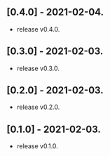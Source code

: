 ## [0.4.0] - 2021-02-04.

* release v0.4.0.

## [0.3.0] - 2021-02-03.

* release v0.3.0.

## [0.2.0] - 2021-02-03.

* release v0.2.0.

## [0.1.0] - 2021-02-03.

* release v0.1.0.
